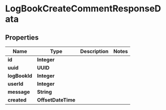 

# LogBookCreateCommentResponseData


## Properties

| Name | Type | Description | Notes |
|------------ | ------------- | ------------- | -------------|
|**id** | **Integer** |  |  |
|**uuid** | **UUID** |  |  |
|**logBookId** | **Integer** |  |  |
|**userId** | **Integer** |  |  |
|**message** | **String** |  |  |
|**created** | **OffsetDateTime** |  |  |



